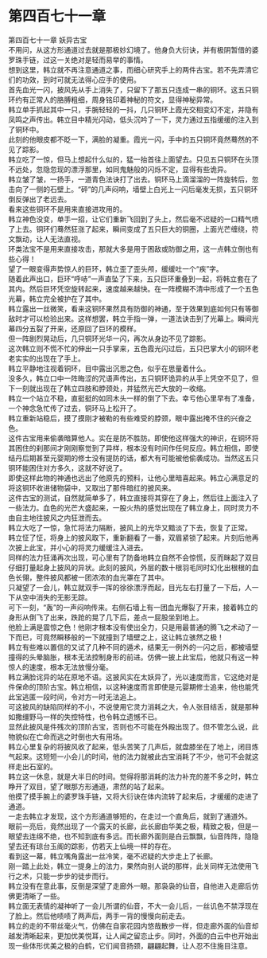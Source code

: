 # 第四百七十一章

第四百七十一章 妖异古宝\
不用问，从这方形通道过去就是那极妙幻境了。他身负大衍诀，并有极阴暂借的婆罗珠手链，过这一关绝对是轻而易举的事情。\
想到这里，韩立就不再注意通道之事，而细心研究手上的两件古宝。若不先弄清它们的功效，到时可就无法得心应手的使用。\
首先血光一闪，披风先从手上消失了，只留下了那五只连成一串的铜环。这五只铜环约有正常人的胳膊粗细，周身铭印着神秘的符文，显得神秘异常。\
韩立单手抓起其中一只，手腕轻轻的一抖，几只铜环上霞光交相变幻不定，并隐有凤鸣之声传出。韩立目中精光闪动，低头沉吟了一下，灵力通过五指缓缓的注入到了铜环中。\
此刻的他眼皮都不眨一下，满脸的凝重。霞光一闪，手中的五只铜环竟然蓦然的不见了踪影。\
韩立吃了一惊，但马上想起什么似的，猛一抬首往上面望去。只见五只铜环在头顶不远处，忽隐忽现的漂浮那里，如同鬼魅般的闪烁不定，显得有些诡异。\
韩立皱了皱，一扬手，一道青色法诀打了出去。铜环马上滴溜溜的一阵旋转后，忽击向了一侧的石壁上。“砰”的几声闷响，墙壁上白光上一闪后毫发无损，五只铜环倒反弹出了老远去。\
看来这些铜环不是用来直接进攻用的。\
韩立神色没变，单手一招，让它们重新飞回到了头上，然后毫不迟疑的一口精气喷了上去。铜环们蓦然狂涨了起来，瞬间变成了五只巨大的铜圈，上面光芒缠绕，符文飘动，让人无法直视。\
环类法宝不是用来直接攻击，那就大多是用于困敌或防御之用，这一点韩立倒也有些心得！\
望了一眼变得声势惊人的巨环，韩立歪了歪头颅，缓缓吐一个“疾”字。\
随着此声出口，巨环“呼哧”一声直坠了下来，五只巨环重叠到一起，将韩立套在了其内。然后巨环凭空旋转起来，速度越来越快。在一阵模糊不清中形成了一个五色光幕，韩立完全被护在了其中。\
韩立露出一丝微笑，看来这铜环果然具有防御的神通，至于效果到底如何只有等御敌时才可以检验出来。这样想罢，韩立手指一弹，一道法诀击到了光幕上。瞬间光幕四分五裂了开来，还原回了巨环的模样。\
但一阵剧烈晃动后，几只铜环光华一闪，再次从身边不见了踪影。\
这次韩立则不慌不忙的伸出一只手掌来，五色霞光闪过后，五只巴掌大小的铜环老老实实的出现在了手上。\
韩立平静地注视着铜环，目中露出沉思之色，似乎在思量着什么。\
没多久，韩立口中一阵晦涩的咒语声传出，五只铜环诡异的从手上凭空不见了，但下一刻就出现在了韩立四肢和脖颈处，并猛然光芒大放的一收缩。\
韩立一个站立不稳，直挺挺的如同木头一样的倒了下去。幸亏他心里早有了准备，一个神念急忙传了过去，铜环马上松开了。\
韩立重新站稳后，摸了摸刚才被勒的有些难受的脖颈，眼中露出掩不住的兴奋之色。\
这件古宝用来偷袭暗算他人。实在是防不胜防。即使他这样强大的神识，在铜环将其困住的刹那间才刚刚察觉到了异样，根本没有时间作任何反应。韩立相信，即使结丹后期甚至元婴期的修士没有提防的话，都大有可能被他偷袭成功。当然这五只铜环能困住对方多久，这就不好说了。\
即使这样此物的神通也远出了他原先的预料，让他心里暗喜起来。韩立心满意足的将这铜环收进储物袋中，又取出了那件暗红的披风来。\
这件古宝的测试，自然就简单多了，韩立直接将其穿在了身上，然后往上面注入了一些法力。血色的光芒大盛起来，一股火热的感觉出现在了韩立身上，同时灵力不由自主地往披风之内狂泄而去。\
韩立大吃了一惊，急忙将法力隔断，披风上的光华又黯淡了下去，恢复了正常。\
韩立怔了怔，将身上的披风取下，重新翻看了一番，双眉紧锁了起来。片刻后他再次披上此宝，并小心的将灵力缓缓注入进去。\
同样的法力狂涌再次出现，可心里有了防备地韩立自然不会惊慌，反而眯起了双目仔细打量起身上披风的异状。此刻的披风，外层的数十根羽毛同时幻化出根根的血色长翎，整件披风都被一团浓浓的血光罩在了其中。\
只凝望了一会儿，韩立就双手一挥的徐徐漂浮而起，目光左右打量了一下后，人一下从空中消失的无影无踪。\
可下一刻，“轰”的一声闷响传来。右侧石墙上有一团血光爆裂了开来，接着韩立的身形从倒飞了出来，跌跄的晃了几下后，差点一屁股坐到地上。\
他脸上满是震惊之色！他刚才根本没有使出全力，只是用最普通的腾飞之术动了一下而已，可竟然瞬移般的一下就撞到了墙壁之上，这让韩立骇然之极！\
韩立有些难以置信的又试了几种不同的遁术，结果无一例外的一闪之后，都被墙壁撞得的头晕脑胀，根本无法控制身形的前进。仿佛一披上此宝后，他就只有这一种惊人的速度，根本无法放慢分毫。\
韩立满脸诧异的站在原地不语。这披风实在太妖异了，光以速度而言，它这绝对是件保命的顶阶古宝。韩立相信，以这种速度而言即使是元婴期修士追来，他也能凭此宝逃匿一段时间，令对方一时无法追上。\
可这披风的缺陷同样的不小，不说使用它灵力消耗之大，令人张目结舌，就是那种如撒缰野马一样的失控特性，也令韩立遗憾不已。\
显然此披风是件残次的顶阶古宝，否则也不可能在外殿出现了。但不管怎么说，此物貌似在亡命而逃之时倒也大有用场。\
韩立心里复杂的将披风收了起来，低头苦笑了几声后，就盘膝坐在了地上，闭目炼气起来。这短短一小会儿的时间，他的法力就被此古宝消耗了不少，他可不会就这样走出石室的。\
韩立这一休息，就是大半日的时间。觉得将那消耗的法力补充的差不多之时，韩立睁开了双目，望了眼那方形通道，肃然的站了起来。\
他摸了摸手腕上的婆罗珠手链，又将大衍诀在体内流转了起来后，才缓缓的走进了通道。\
一走去韩立才发现，这个方形通道够短的，在走过一个直角后，就到了通道外。\
眼前一亮后，竟然出现了一个露天的长廊，此长廊由华美之极，精致之极，但是一眼望去连绵不绝，也不知到底有多远。而长廊外面则是白云飘飘，仙音阵阵，隐隐望去还有琼台玉阁的踪影，仿若天上仙境一样的存在。\
看到这一幕，韩立嘴角露出一丝冷笑，毫不迟疑的大步走上了长廊。\
刚一踏上此处，韩立一提身上的法力，果然向别人说的那样，此关同样无法使用飞行之术，只能一步步的徒步而行。\
韩立没有在意此事，反倒是深望了走廊外一眼。那袅袅的仙音，自他进入走廊后仿佛更清晰了一些。\
韩立面无表情的凝神听了一会儿所谓的仙音，不大一会儿后，一丝讥色不禁浮现在了脸上。然后他啧啧了两声后，两手一背的慢慢向前走去。\
韩立的走的不带丝毫火气，仿佛在自家花园内悠哉散步一样，但走廊外面的仙音却越发清晰起来，更加优美悦耳，让人闻之留恋止步。同时，外面的白云中也开始出现一些体形优美之极的白鹤，它们闻音扬颈，翩翩起舞，让人忍不住施目注意。
